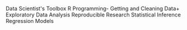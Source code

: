 Data Scientist's Toolbox
R Programming-
Getting and Cleaning Data+
Exploratory Data Analysis
Reproducible Research
Statistical Inference
Regression Models
